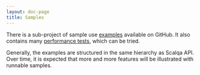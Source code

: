 ```yaml
---
layout: doc-page
title: Samples
---
```


There is a sub-project of sample use [examples](https://github.com/scalqa/scalqa/tree/master/sample/src/example) available on GitHub. 
It also contains many [performance tests](https://github.com/scalqa/scalqa/tree/master/sample/src/example/performance), which can be tried.

Generally, the examples are structured in the same hierarchy as Scalqa API. Over time, it is expected that more and more features will 
be illustrated with runnable samples.


